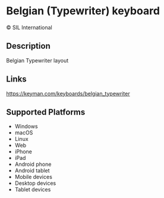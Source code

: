 Belgian (Typewriter) keyboard
==============

© SIL International

Description
-----------

Belgian Typewriter layout

Links
-----
https://keyman.com/keyboards/belgian_typewriter

Supported Platforms
-------------------
 * Windows
 * macOS
 * Linux
 * Web
 * iPhone
 * iPad
 * Android phone
 * Android tablet
 * Mobile devices
 * Desktop devices
 * Tablet devices

